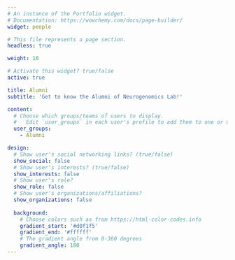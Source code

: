 ```yaml
---
# An instance of the Portfolio widget.
# Documentation: https://wowchemy.com/docs/page-builder/
widget: people

# This file represents a page section.
headless: true

weight: 10

# Activate this widget? true/false
active: true

title: Alumni
subtitle: 'Get to know the Alumni of Neurogenomics Lab!'

content:
  # Choose which groups/teams of users to display.
  #   Edit `user_groups` in each user's profile to add them to one or more of these groups.
  user_groups:
    - Alumni

design:
  # Show user's social networking links? (true/false)
  show_social: false
  # Show user's interests? (true/false)
  show_interests: false
  # Show user's role?
  show_role: false
  # Show user's organizations/affiliations?
  show_organizations: false
  
  background:
    # Choose colors such as from https://html-color-codes.info
    gradient_start: '#d0f1f5'
    gradient_end: '#ffffff'
    # The gradient angle from 0-360 degrees
    gradient_angle: 180
---
```

